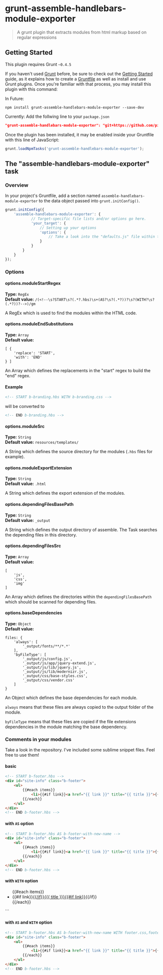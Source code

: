 # grunt-assemble-handlebars-module-exporter

> A grunt plugin that extracts modules from html markup based on regular expressions

## Getting Started
This plugin requires Grunt `~0.4.5`

If you haven't used [Grunt](http://gruntjs.com/) before, be sure to check out the [Getting Started](http://gruntjs.com/getting-started) guide, as it explains how to create a [Gruntfile](http://gruntjs.com/sample-gruntfile) as well as install and use Grunt plugins. Once you're familiar with that process, you may install this plugin with this command:

In Future:
```shell
npm install grunt-assemble-handlebars-module-exporter --save-dev
```

Currently:
Add the follwing line to your ```package.json```
```json
"grunt-assemble-handlebars-module-exporter": "git+https://github.com/pixel-shock/grunt-assemble-handlebars-module-exporter.git#v0.1.0"
```

Once the plugin has been installed, it may be enabled inside your Gruntfile with this line of JavaScript:

```js
grunt.loadNpmTasks('grunt-assemble-handlebars-module-exporter');
```

## The "assemble-handlebars-module-exporter" task

### Overview
In your project's Gruntfile, add a section named `assemble-handlebars-module-exporter` to the data object passed into `grunt.initConfig()`.

```js
grunt.initConfig({
	'assemble-handlebars-module-exporter': {
			// Target-specific file lists and/or options go here.
			'your_target': {
				// Setting up your options
				'options': {
					// Take a look into the "defaults.js" file within the package
				}
			}
		}
	}
});
```

### Options

#### options.moduleStartRegex
**Type:** `RegEx`<br>
**Default value:** `/(<!--\s?START\s?(.*?.hbs)\s+(AS?\s?(.*?))?\s?(WITH?\s?(.*?))?-->)/gm`

A RegEx which is used to find the modules within the HTML code.

#### options.moduleEndSubstitutions
**Type:** `Array`<br>
**Default value:**

```
[ {
	'replace': 'START',
	'with': 'END'
} ]
```

An Array which defines the replacements in the "start" regex to build the "end" regex.

#### Example

```html
<!-- START b-branding.hbs WITH b-branding.css -->
```

will be converted to

```html
<!-- END b-branding.hbs -->
```


#### options.moduleSrc
**Type:** `String`<br>
**Default value:** `resources/templates/`

A String which defines the source directory for the modules (`.hbs` files for example).

#### options.moduleExportExtension
**Type:** `String`<br>
**Default value:** `.html`

A String which defines the export extension of the modules.

#### options.dependingFilesBasePath
**Type:** `String`<br>
**Default value:** `_output`

A String which defines the output directory of assemble. The Task searches the depending files in this directory.

#### options.dependingFilesSrc
**Type:** `Array`<br>
**Default value:**

```
[
	'js',
	'css',
	'img'
]
```

An Array which defines the directories within the `dependingFilesBasePath` which should be scanned for depending files.

#### options.baseDependencies
**Type:** `Object`<br>
**Default value:**

```
files: {
	'always': [
		'_output/fonts/**/*.*'
	],
	'byFileType': [
		'_output/js/config.js',
		'_output/js/app/jquery-extend.js',
		'_output/js/lib/jquery.js',
		'_output/js/lib/modernizr.js',
		'_output/css/base-styles.css',
		'_output/css/vendor.css'
	]
}
```
An Object which defines the base dependencies for each module.

`always` means that these files are always copied to the output folder of the module.

`byFileType` means that these files are copied if the file extensions dependencies in the module matching the base dependency.

### Comments in your modules

Take a look in the repository. I've included some sublime snippet files. Feel free to use them!

#### basic
```html
<!-- START b-footer.hbs -->
<div id="site-info" class="b-footer">
	<ul>
		{{#each items}}
			<li>{{#if link}}<a href="{{ link }}" title="{{ title }}">{{/if}}{{{ title }}}{{#if link}}</a>{{/if}}</li>
		{{/each}}
	</ul>
</div>
<!-- END b-footer.hbs -->
```

#### with `AS` option
```html
<!-- START b-footer.hbs AS b-footer-with-new-name -->
<div id="site-info" class="b-footer">
	<ul>
		{{#each items}}
			<li>{{#if link}}<a href="{{ link }}" title="{{ title }}">{{/if}}{{{ title }}}{{#if link}}</a>{{/if}}</li>
		{{/each}}
	</ul>
</div>
<!-- END b-footer.hbs -->
```


#### with `WITH` option
<!-- START b-footer.hbs WITH footer.css,footer.js,footer-logo.png -->
<div id="site-info" class="b-footer">
	<ul>
		{{#each items}}
			<li>{{#if link}}<a href="{{ link }}" title="{{ title }}">{{/if}}{{{ title }}}{{#if link}}</a>{{/if}}</li>
		{{/each}}
	</ul>
</div>
<!-- END b-footer.hbs -->
```



#### with `AS` and `WITH` option
```html
<!-- START b-footer.hbs AS b-footer-with-new-name WITH footer.css,footer.js,footer-logo.png -->
<div id="site-info" class="b-footer">
	<ul>
		{{#each items}}
			<li>{{#if link}}<a href="{{ link }}" title="{{ title }}">{{/if}}{{{ title }}}{{#if link}}</a>{{/if}}</li>
		{{/each}}
	</ul>
</div>
<!-- END b-footer.hbs -->
```

